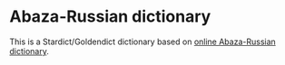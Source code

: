 # Abaza-Russian dictionary

This is a Stardict/Goldendict dictionary based on [online Abaza-Russian dictionary](http://abazinka.ru/).